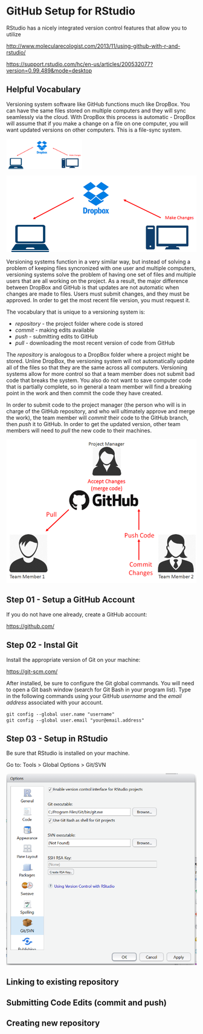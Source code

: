 # GitHub Setup for RStudio

RStudio has a nicely integrated version control features that allow you to utilize 




http://www.molecularecologist.com/2013/11/using-github-with-r-and-rstudio/

https://support.rstudio.com/hc/en-us/articles/200532077?version=0.99.489&mode=desktop




## Helpful Vocabulary

Versioning system software like GitHub functions much like DropBox. You can have the same files stored on multiple computers and they will sync seamlessly via the cloud. With DropBox this process is automatic - DropBox will assume that if you make a change on a file on one computer, you will want updated versions on other computers. This is a file-sync system.

<img src="https://raw.githubusercontent.com/lecy/github-setup-for-rstudio/master/Images/dropbox.png" width="200">

![alt text](https://raw.githubusercontent.com/lecy/github-setup-for-rstudio/master/Images/dropbox.png)


Versioning systems function in a very similar way, but instead of solving a problem of keeping files syncronized with one user and multiple computers, versioning systems solve the problem of having one set of files and multiple users that are all working on the project. As a result, the major difference between DropBox and GitHub is that updates are not automatic when changes are made to files. Users must submit changes, and they must be approved. In order to get the most recent file version, you must request it.

The vocabulary that is unique to a versioning system is:

* *repository* - the project folder where code is stored
* *commit* - making edits available
* *push* - submitting edits to GitHub
* *pull* - downloading the most recent version of code from GitHub

The _repository_ is analogous to a DropBox folder where a project might be stored. Unline DropBox, the versioning system will not automatically update all of the files so that they are the same across all computers. Versioning systems allow for more control so that a team member does not submit bad code that breaks the system. You also do not want to save computer code that is partially complete, so in general a team member will find a breaking point in the work and then commit the code they have created.

In order to submit code to the project manager (the person who will is in charge of the GitHub repository, and who will ultimately approve and merge the work), the team member will _commit_ their code to the GitHub branch, then _push_ it to GitHub. In order to get the updated version, other team members will need to _pull_ the new code to their machines. 


![alt text](https://raw.githubusercontent.com/lecy/github-setup-for-rstudio/master/Images/github.png)





## Step 01 - Setup a GitHub Account

If you do not have one already, create a GitHub account:

https://github.com/

## Step 02 - Instal Git

Install the appropriate version of Git on your machine:

https://git-scm.com/

After installed, be sure to configure the Git global commands. You will need to open a Git bash window (search for Git Bash in your program list). Type in the following commands using your GitHub _username_ and the _email address_ associated with your account.

```
git config --global user.name "username"
git config --global user.email "your@email.address"
```

## Step 03 - Setup in RStudio

Be sure that RStudio is installed on your machine. 

Go to: Tools > Global Options > Git/SVN

![alt text](https://raw.githubusercontent.com/lecy/github-setup-for-rstudio/master/Images/global_options.png)

## Linking to existing repository

## Submitting Code Edits (commit and push)

## Creating new repository


